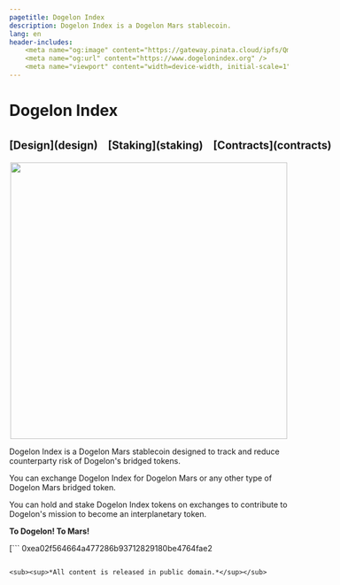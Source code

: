 ```yaml
---
pagetitle: Dogelon Index 
description: Dogelon Index is a Dogelon Mars stablecoin.
lang: en
header-includes:
    <meta name="og:image" content="https://gateway.pinata.cloud/ipfs/Qmd6Yuxz138QgTkfpb4oqVK1vxMkFJSvy54yadjoxYnbj3" />
    <meta name="og:url" content="https://www.dogelonindex.org" />
    <meta name="viewport" content="width=device-width, initial-scale=1" />
---
```


<html  prefix="og: http://ogp.me/ns#">

<link rel="icon"
      type="image/png"
      href="https://gateway.pinata.cloud/ipfs/Qmd6Yuxz138QgTkfpb4oqVK1vxMkFJSvy54yadjoxYnbj3" />

<h1>Dogelon Index &nbsp;&nbsp;&nbsp;&nbsp;<span style="white-space: nowrap;"><sub><sup>[Design](design) &nbsp;&nbsp; [Staking](staking) &nbsp;&nbsp; [Contracts](contracts)</sup></sub></span></h1>

<center>
   <img src="http://ipfs/QmVab6yACYA2W1xgxVFSXXB7SCMP7PnMmiX1imhqR7x65h" 
        width="500">
</center>

Dogelon Index is a Dogelon Mars stablecoin
designed to track and reduce counterparty
risk of Dogelon's bridged tokens.

You can exchange Dogelon Index for
Dogelon Mars or any other type of
Dogelon Mars bridged token.

You can hold and stake Dogelon Index
tokens on exchanges 
to contribute to Dogelon's mission
to become an interplanetary token.

**To Dogelon! To Mars!**

[```
0xea02f564664a477286b93712829180be4764fae2
```](https://polygonscan.com/token/0x35ac92580eb672d9c76fee4228165f6ef224c334)

<sub><sup>*All content is released in public domain.*</sup></sub>
